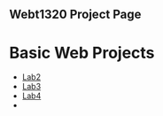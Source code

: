 ## Webt1320 Project Page

<h1>Basic Web Projects</h1>

<ul>
<li><a href="Lab2/index.html">Lab2</a></li>
<li><a href="Lab3/index.html">Lab3</a></li>
<li><a href="Lab4/index.html">Lab4</a></li>
<li><a href="Gusterrhoids/index.html>GusterrhoidsWebsite</a></li>

</ul>
<>